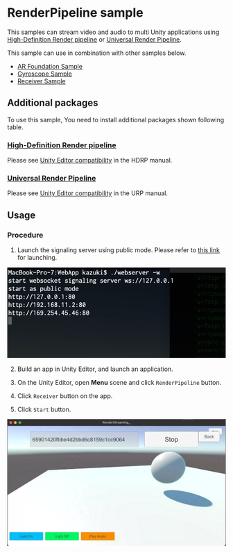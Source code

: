 # RenderPipeline sample

This samples can stream video and audio to multi Unity applications using [High-Definition Render pipeline](https://docs.unity3d.com/Packages/com.unity.render-pipelines.universal@latest) or [Universal Render Pipeline](https://docs.unity3d.com/Packages/com.unity.render-pipelines.universal@latest).

This sample can use in combination with other samples below.

- [AR Foundation Sample](sample-arfoundation.md)
- [Gyroscope Sample](sample-gyroscope.md)
- [Receiver Sample](sample-receiver.md)

## Additional packages

To use this sample, You need to install additional packages shown following table.


### [High-Definition Render pipeline](https://docs.unity3d.com/Packages/com.unity.render-pipelines.high-definition@15.0/manual/index.html)

Please see [Unity Editor compatibility](https://docs.unity3d.com/Packages/com.unity.render-pipelines.high-definition@15.0/manual/System-Requirements.html#unity-editor-compatibility) in the HDRP manual.

### [Universal Render Pipeline](https://docs.unity3d.com/Packages/com.unity.render-pipelines.universal@15.0/manual/index.html)

Please see [Unity Editor compatibility](https://docs.unity3d.com/Packages/com.unity.render-pipelines.universal@15.0/manual/requirements.html#unity-editor-compatibility) in the URP manual.

## Usage

### Procedure

1) Launch the signaling server using public mode. Please refer to [this link](webapp.md) for launching.

![Launch web server](images/launch_webserver_public_mode.png)

2) Build an app in Unity Editor, and launch an application.

3) On the Unity Editor, open **Menu** scene and click `RenderPipeline` button.

4) Click `Receiver` button on the app.

6) Click `Start` button.

![Play receiver scene](images/play_sample_receiver.png)
